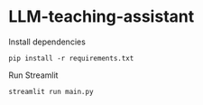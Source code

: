 # LLM-teaching-assistant
Install dependencies
```
pip install -r requirements.txt
```
Run Streamlit
```
streamlit run main.py
```
